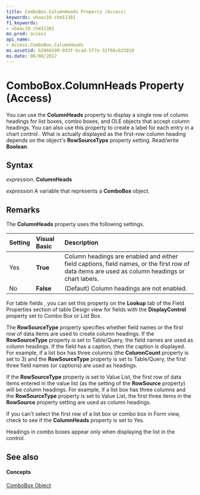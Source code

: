 ```yaml
---
title: ComboBox.ColumnHeads Property (Access)
keywords: vbaac10.chm11381
f1_keywords:
- vbaac10.chm11381
ms.prod: access
api_name:
- Access.ComboBox.ColumnHeads
ms.assetid: b2066599-043f-bcad-5f7e-31f66cb33810
ms.date: 06/08/2017
---
```



# ComboBox.ColumnHeads Property (Access)

You can use the  **ColumnHeads** property to display a single row of column headings for list boxes, combo boxes, and OLE objects that accept column headings. You can also use this property to create a label for each entry in a chart control . What is actually displayed as the first-row column heading depends on the object's **RowSourceType** property setting. Read/write **Boolean**.


## Syntax

 _expression_. **ColumnHeads**

 _expression_ A variable that represents a **ComboBox** object.


## Remarks

The  **ColumnHeads** property uses the following settings.



|**Setting**|**Visual Basic**|**Description**|
|:-----|:-----|:-----|
|Yes|**True**|Column headings are enabled and either field captions, field names, or the first row of data items are used as column headings or chart labels.|
|No|**False**|(Default) Column headings are not enabled.|
For table fields , you can set this property on the  **Lookup** tab of the Field Properties section of table Design view for fields with the **DisplayControl** property set to Combo Box or List Box.

The  **RowSourceType** property specifies whether field names or the first row of data items are used to create column headings. If the **RowSourceType** property is set to Table/Query, the field names are used as column headings. If the field has a caption, then the caption is displayed. For example, if a list box has three columns (the **ColumnCount** property is set to 3) and the **RowSourceType** property is set to Table/Query, the first three field names (or captions) are used as headings.

If the  **RowSourceType** property is set to Value List, the first row of data items entered in the value list (as the setting of the **RowSource** property) will be column headings. For example, if a list box has three columns and the **RowSourceType** property is set to Value List, the first three items in the **RowSource** property setting are used as column headings.

If you can't select the first row of a list box or combo box in Form view, check to see if the  **ColumnHeads** property is set to Yes.

Headings in combo boxes appear only when displaying the list in the control.


## See also


#### Concepts


[ComboBox Object](combobox-object-access.md)

